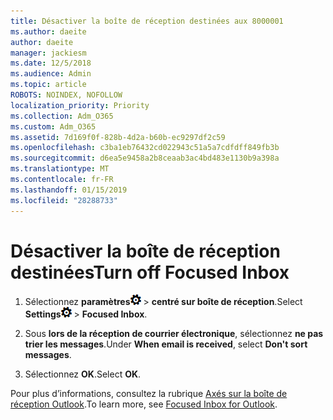 ```yaml
---
title: Désactiver la boîte de réception destinées aux 8000001
ms.author: daeite
author: daeite
manager: jackiesm
ms.date: 12/5/2018
ms.audience: Admin
ms.topic: article
ROBOTS: NOINDEX, NOFOLLOW
localization_priority: Priority
ms.collection: Adm_O365
ms.custom: Adm_O365
ms.assetid: 7d169f0f-828b-4d2a-b60b-ec9297df2c59
ms.openlocfilehash: c3ba1eb76432cd022943c51a5a7cdfdff849fb3b
ms.sourcegitcommit: d6ea5e9458a2b8ceaab3ac4bd483e1130b9a398a
ms.translationtype: MT
ms.contentlocale: fr-FR
ms.lasthandoff: 01/15/2019
ms.locfileid: "28288733"
---
```

# <a name="turn-off-focused-inbox"></a><span data-ttu-id="8ce24-102">Désactiver la boîte de réception destinées</span><span class="sxs-lookup"><span data-stu-id="8ce24-102">Turn off Focused Inbox</span></span>

1. <span data-ttu-id="8ce24-103">Sélectionnez **paramètres**![paramètres](media/f4b2e798-fff1-4a14-931f-5677a4543b58.png) \> **centré sur boîte de réception**.</span><span class="sxs-lookup"><span data-stu-id="8ce24-103">Select **Settings**![Settings](media/f4b2e798-fff1-4a14-931f-5677a4543b58.png) \> **Focused Inbox**.</span></span>
    
2. <span data-ttu-id="8ce24-104">Sous **lors de la réception de courrier électronique**, sélectionnez **ne pas trier les messages**.</span><span class="sxs-lookup"><span data-stu-id="8ce24-104">Under **When email is received**, select **Don't sort messages**.</span></span>
    
3. <span data-ttu-id="8ce24-105">Sélectionnez **OK**.</span><span class="sxs-lookup"><span data-stu-id="8ce24-105">Select **OK**.</span></span>
    
<span data-ttu-id="8ce24-106">Pour plus d’informations, consultez la rubrique [Axés sur la boîte de réception Outlook](https://go.microsoft.com/fwlink/p/?linkid=873108).</span><span class="sxs-lookup"><span data-stu-id="8ce24-106">To learn more, see [Focused Inbox for Outlook](https://go.microsoft.com/fwlink/p/?linkid=873108).</span></span>
  

